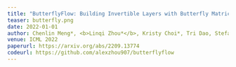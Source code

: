 ```yaml
---
title: "ButterflyFlow: Building Invertible Layers with Butterfly Matrices"
teaser: butterfly.png
date: 2022-01-01
author: Chenlin Meng*, <b>Linqi Zhou*</b>, Kristy Choi*, Tri Dao, Stefano Ermon
venue: ICML 2022
paperurl: https://arxiv.org/abs/2209.13774
codeurl: https://github.com/alexzhou907/butterflyflow
---
```

